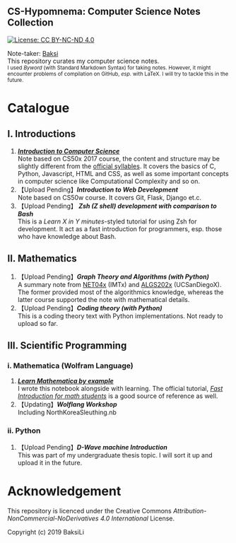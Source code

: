CS-Hypomnema: Computer Science Notes Collection
---
[![License: CC BY-NC-ND 4.0](https://img.shields.io/badge/License-CC%20BY--NC--ND%204.0-lightgrey.svg)](https://creativecommons.org/licenses/by-nc-nd/4.0/)

Note-taker: [Baksi](https://github.com/BaksiLi)  
This repository curates my computer science notes.    
<sub>I used *Byword* (with Standard Markdown Syntax) for taking notes. However, it might encounter problems of compilation on GitHub, *esp.* with LaTeX. I will try to tackle this in the future. </sub>

# Catalogue
## I. Introductions
1. [***Introduction to Computer Science***](https://github.com/BaksiLi/CS-Hypomnema/blob/master/Resources/General/CS50x%20Intro%20to%20Computer%20Science.md)   
	Note based on CS50x 2017 course, the content and structure may be slightly different from the [official syllables](http://docs.cs50.net/2017/x/syllabus.html).	It covers the basics of C, Python, Javascript, HTML and CSS, as well as some important concepts in computer science like Computational Complexity and so on.
1. 【Upload Pending】***Introduction to Web Development***    
	Note based on CS50w course. It covers Git, Flask, Django et.c.
1. 【Upload Pending】 ***Zsh (Z shell) development with comparison to Bash***   
	This is a *Learn X in Y minutes*-styled tutorial for using Zsh for development. It act as a fast introduction for programmers, esp. those who have knowledge about Bash.
## II. Mathematics
1. 【Upload Pending】***Graph Theory and Algorithms (with Python)***   
	A summary note from [NET04x](https://www.imt-atlantique.fr/fr/formation/moocs-et-cours-ouverts/moocs/advanced-algorithmics-and-graph-theory-python) (IMTx) and [ALGS202x](https://www.edx.org/course/graph-algorithms-uc-san-diegox-algs202x) (UCSanDiegoX). The former provided most of the algorithmics knowledge, whereas the latter course supported the note with mathematical details.
1. 【Upload Pending】***Coding theory (with Python)***   
	This is a coding theory text with Python implementations. Not ready to upload so far.
## III. Scientific Programming
### i. Mathematica (Wolfram Language)
1. [***Learn Mathematica by example***](https://github.com/BaksiLi/Wolflang-Workshop/blob/master/resources/myNote.nb)   
	I wrote this notebook alongside with learning. The official tutorial, [*Fast Introduction for math students*](http://www.wolfram.com/language/fast-introduction-for-math-students/en/) is a good source of reference as well.
1. 【Updating】***Wolflang Workshop***   
	Including NorthKoreaSleuthing.nb
### ii. Python
1. 【Upload Pending】***D-Wave machine Introduction***   
	This was part of my undergraduate thesis topic. I will sort it up and upload it in the future.
# Acknowledgement
This repository is licenced under the Creative Commons *Attribution-NonCommercial-NoDerivatives 4.0 International* License.  

Copyright (c) 2019 BaksiLi